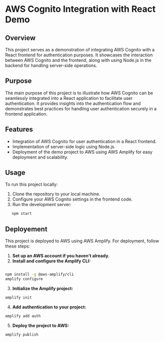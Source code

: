 # AWS Cognito Integration with React Demo

## Overview
This project serves as a demonstration of integrating AWS Cognito with a React frontend for authentication purposes. It showcases the interaction between AWS Cognito and the frontend, along with using Node.js in the backend for handling server-side operations.

## Purpose
The main purpose of this project is to illustrate how AWS Cognito can be seamlessly integrated into a React application to facilitate user authentication. It provides insights into the authentication flow and demonstrates best practices for handling user authentication securely in a frontend application.

## Features
- Integration of AWS Cognito for user authentication in a React frontend.
- Implementation of server-side logic using Node.js.
- Deployment of the demo project to AWS using AWS Amplify for easy deployment and scalability.

## Usage
To run this project locally:

1. Clone the repository to your local machine.
2. Configure your AWS Cognito settings in the frontend code.
3. Run the development server:

```bash
   npm start
```

## Deployement
This project is deployed to AWS using AWS Amplify. For deployment, follow these steps:

1. **Set up an AWS account if you haven't already.**
2. **Install and configure the Amplify CLI:**
```bash

npm install -g @aws-amplify/cli
amplify configure
```

3. **Initialize the Amplify project:**
```bash
amplify init
```

4. **Add authentication to your project:**

```bash
amplify add auth
```

5. **Deploy the project to AWS:**

```bash
amplify publish
```

